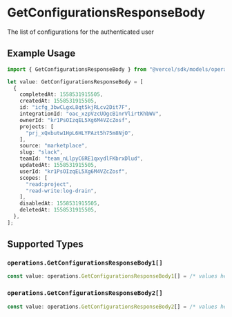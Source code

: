 # GetConfigurationsResponseBody

The list of configurations for the authenticated user

## Example Usage

```typescript
import { GetConfigurationsResponseBody } from "@vercel/sdk/models/operations/getconfigurations.js";

let value: GetConfigurationsResponseBody = [
  {
    completedAt: 1558531915505,
    createdAt: 1558531915505,
    id: "icfg_3bwCLgxL8qt5kjRLcv2Dit7F",
    integrationId: "oac_xzpVzcUOgcB1nrVlirtKhbWV",
    ownerId: "kr1PsOIzqEL5Xg6M4VZcZosf",
    projects: [
      "prj_xQxbutw1HpL6HLYPAzt5h75m8NjO",
    ],
    source: "marketplace",
    slug: "slack",
    teamId: "team_nLlpyC6RE1qxydlFKbrxDlud",
    updatedAt: 1558531915505,
    userId: "kr1PsOIzqEL5Xg6M4VZcZosf",
    scopes: [
      "read:project",
      "read-write:log-drain",
    ],
    disabledAt: 1558531915505,
    deletedAt: 1558531915505,
  },
];
```

## Supported Types

### `operations.GetConfigurationsResponseBody1[]`

```typescript
const value: operations.GetConfigurationsResponseBody1[] = /* values here */
```

### `operations.GetConfigurationsResponseBody2[]`

```typescript
const value: operations.GetConfigurationsResponseBody2[] = /* values here */
```

